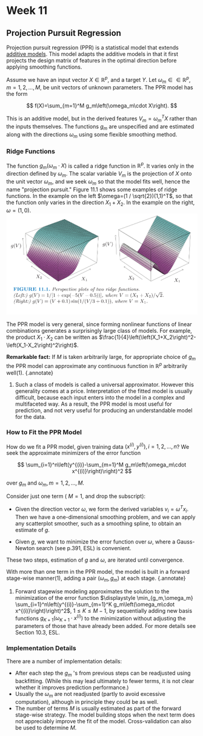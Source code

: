 # Week 11

## Projection Pursuit Regression

Projection pursuit regression (PPR) is a statistical model that extends [additive models](stat541_week9.md#generalized-additive-models-gams). This model adapts the additive models in that it first projects the design matrix of features in the optimal direction before applying smoothing functions.

Assume we have an input vector $X\in \mathbb{R}^p$, and a target $Y$. Let $\omega_m\in \in \mathbb{R}^p, m=1,2, \ldots, M$, be unit vectors of unknown parameters. The PPR model has the form

$$
f(X)=\sum_{m=1}^M g_m\left(\omega_m\cdot X\right).
$$


This is an additive model, but in the derived features $V_m=\omega_m^T X$ rather than the inputs themselves. The functions $g_m$ are unspecified and are estimated along with the directions $\omega_m$ using some flexible smoothing method.

### Ridge Functions

The function $g_m\left(\omega_m\cdot X\right)$ is called a ridge function in $\mathbb{R}^p$. It varies only in the direction defined by $\omega_m$. The scalar variable $V_m$ is the projection of $X$ onto the unit vector $\omega_m$, and we seek $\omega_m$ so that the model fits well, hence the name "projection pursuit." Figure 11.1 shows some examples of ridge functions. In the example on the left $\omega=(1 / \sqrt{2})(1,1)^T$, so that the function only varies in the direction $X_1+X_2$. In the example on the right, $\omega=(1,0)$. 
![Figure 11.1](stat541_week1101.svg)

The PPR model is very general, since forming nonlinear functions of linear combinations generates a surprisingly large class of models. For example, the product $X_1 \cdot X_2$ can be written as $\frac{1}{4}\left(\left(X_1+X_2\right)^2-\left(X_1-X_2\right)^2\right)$.

**Remarkable fact:** If $M$ is taken arbitrarily large, for appropriate choice of $g_m$ the PPR model can approximate any continuous function in $\mathbb{R}^p$ arbitrarily well(1). 
{.annotate}

1. Such a class of models is called a universal approximator. However this generality comes at a price. Interpretation of the fitted model is usually difficult, because each input enters into the model in a complex and multifaceted way. As a result, the PPR model is most useful for prediction, and not very useful for producing an understandable model for the data. 

### How to Fit the PPR Model

How do we fit a PPR model, given training data $\left(x^{(i)}, y^{(i)}\right), i=1,2, \dots, n$? We seek the approximate minimizers of the error function

$$
\sum_{i=1}^n\left(y^{(i)}-\sum_{m=1}^M g_m\left(\omega_m\cdot x^{(i)}\right)\right)^2
$$

over $g_m$ and $\omega_m, m=1,2, \dots, M$. 

Consider just one term ( $M=1$, and drop the subscript):

- Given the direction vector $\omega$, we form the derived variables $v_i=\omega^T x_i$. Then we have a one-dimensional smoothing problem, and we can apply any scatterplot smoother, such as a smoothing spline, to obtain an estimate of $g$. 

- Given $g$, we want to minimize the error function over $\omega$, where a Gauss-Newton search (see p.391, ESL) is convenient. 

These two steps, estimation of $g$ and $\omega$, are iterated until convergence. 

With more than one term in the PPR model, the model is built in a forward stage-wise manner(1), adding a pair $\left(\omega_m, g_m\right)$ at each stage.
{.annotate}

1. Forward stagewise modeling approximates the solution to the minimization of the error function $\displaystyle \min_{g_m,\omega_m} \sum_{i=1}^n\left(y^{(i)}-\sum_{m=1}^K g_m\left(\omega_m\cdot x^{(i)}\right)\right)^2$, $1\leq K\leq M-1$, by sequentially adding new basis functions $g_{K+1}\left(\omega_{K+1}\cdot x^{(i)}\right)$ to the minimization without adjusting the parameters of those that have already been added. For more details see Section 10.3, ESL. 

### Implementation Details

There are a number of implementation details:

- After each step the $g_m$ 's from previous steps can be readjusted using backfitting. (While this may lead ultimately to fewer terms, it is not clear whether it improves prediction performance.)
- Usually the $\omega_m$ are not readjusted (partly to avoid excessive computation), although in principle they could be as well.
- The number of terms $M$ is usually estimated as part of the forward stage-wise strategy. The model building stops when the next term does not appreciably improve the fit of the model. Cross-validation can also be used to determine $M$.